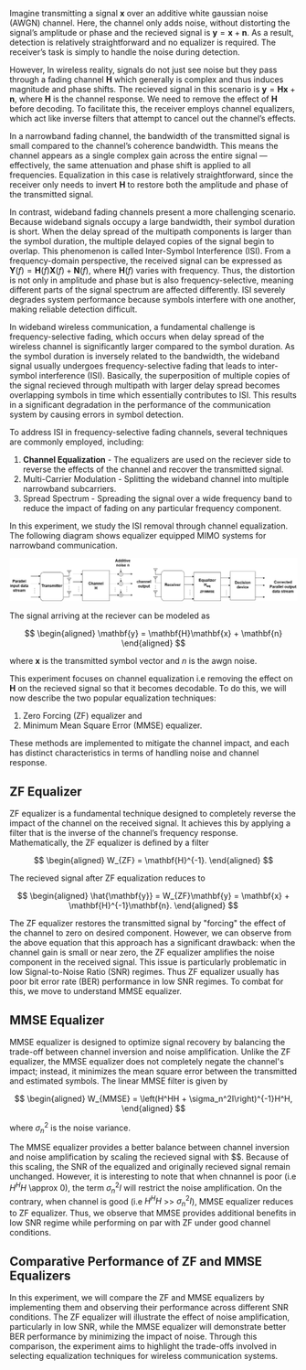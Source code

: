 Imagine transmitting a signal $\mathbf{x}$ over an additive white gaussian noise (AWGN) channel. Here, the channel only adds noise, without distorting the signal’s amplitude or phase and the recieved signal is $\mathbf{y} = \mathbf{x}+\mathbf{n}$. As a result, detection is relatively straightforward and no equalizer is required. The receiver’s task is simply to handle the noise during detection.


However, In wireless reality, signals do not just see noise but they pass through a fading channel $\mathbf{H}$ which generally is complex and thus induces magnitude and phase shifts. The recieved signal in this scenario is  $\mathbf{y} = \mathbf{Hx}+\mathbf{n}$, where $\mathbf{H}$ is the channel response. We need to remove the effect of $\mathbf{H}$ before decoding. To facilitate this, the receiver employs channel equalizers, which act like inverse filters that attempt to cancel out the channel’s effects.

In a narrowband fading channel, the bandwidth of the transmitted signal is small compared to the channel’s coherence bandwidth. This means the channel appears as a single complex gain across the entire signal — effectively, the same attenuation and phase shift is applied to all frequencies. Equalization in this case is relatively straightforward, since the receiver only needs to invert $\mathbf{H}$ to restore both the amplitude and phase of the transmitted signal.

In contrast, wideband fading channels present a more challenging scenario. Because wideband signals occupy a large bandwidth, their symbol duration is short. When the delay spread of the multipath components is larger than the symbol duration, the multiple delayed copies of the signal begin to overlap. This phenomenon is called Inter-Symbol Interference (ISI). From a frequency-domain perspective, the received signal can be expressed as $\mathbf{Y}(f) = \mathbf{H}(f)\mathbf{X}(f) + \mathbf{N}(f)$, where $\mathbf{H}(f)$ varies with frequency. Thus, the distortion is not only in amplitude and phase but is also frequency-selective, meaning different parts of the signal spectrum are affected differently. ISI severely degrades system performance because symbols interfere with one another, making reliable detection difficult.



In wideband wireless communication, a fundamental challenge is frequency-selective fading, which occurs when delay spread of the wireless channel is significantly larger compared to the symbol duration. As the symbol duration is inversely related to the bandwidth, the wideband signal usually undergoes frequency-selective fading that leads to inter-symbol interference (ISI). Basically, the superposition of multiple copies of the signal recieved through multipath with larger delay spread becomes overlapping symbols in time which essentially contributes to ISI. This results in a significant degradation in the performance of the communication system by causing errors in symbol detection.

To address ISI in frequency-selective fading channels, several techniques are commonly employed, including:
  1) **Channel Equalization** - The equalizers are used on the reciever side to reverse the effects of the channel and recover the transmitted signal. 
  2) Multi-Carrier Modulation - Splitting the wideband channel into multiple narrowband subcarriers. 
  3) Spread Spectrum - Spreading the signal over a wide frequency band to reduce the impact of fading on any particular frequency component.

In this experiment, we study the ISI removal through channel equalization. The following diagram shows equalizer equipped MIMO systems for narrowband communication.

<img src=".\images\exp8.png">



The signal arriving at the reciever can be modeled as

$$
\begin{aligned}
  \mathbf{y} = \mathbf{H}\mathbf{x} + \mathbf{n}
\end{aligned}
$$

where $\mathbf{x}$ is the transmitted symbol vector and $n$ is the awgn noise.

This experiment focuses on channel equalization i.e removing the effect on $\mathbf{H}$ on the recieved signal so that it becomes decodable. To do this, we will now describe the two popular equalization techniques: 
  1) Zero Forcing (ZF) equalizer and
  2) Minimum Mean Square Error (MMSE) equalizer.

These methods are implemented to mitigate the channel impact, and each has distinct characteristics in terms of handling noise and channel response.

## ZF Equalizer

ZF equalizer is a fundamental technique designed to completely reverse the impact of the channel on the received signal. It achieves this by applying a filter that is the inverse of the channel’s frequency response. Mathematically, the ZF equalizer is defined by a filter 

$$
\begin{aligned}
     W_{ZF} = \mathbf{H}^{-1}. 
\end{aligned}
$$

The recieved signal after ZF equalization reduces to

$$
\begin{aligned}
  \hat{\mathbf{y}} = W_{ZF}\mathbf{y} = \mathbf{x} + \mathbf{H}^{-1}\mathbf{n}.
\end{aligned}
$$

The ZF equalizer restores the transmitted signal by "forcing" the effect of the channel to zero on desired component. However, we can observe from the above equation that this approach has a significant drawback: when the channel gain is small or near zero, the ZF equalizer amplifies the noise component in the received signal. This issue is particularly problematic in low Signal-to-Noise Ratio (SNR) regimes. Thus ZF equalizer usually has poor bit error rate (BER) performance in low SNR regimes. To combat for this, we move to understand MMSE equalizer.

## MMSE Equalizer

MMSE equalizer is designed to optimize signal recovery by balancing the trade-off between channel inversion and noise amplification. Unlike the ZF equalizer, the MMSE equalizer does not completely negate the channel's impact; instead, it minimizes the mean square error between the transmitted and estimated symbols. The linear MMSE filter is given by

$$
\begin{aligned}
   W_{MMSE} = \left(H^HH + \sigma_n^2I\right)^{-1}H^H,
\end{aligned}
$$

where $\sigma_n^2$ is the noise variance.

The MMSE equalizer provides a better balance between channel inversion and noise amplification by scaling the recieved signal with $$. Because of this scaling, the SNR of the equalized and originally recieved signal remain unchanged. However, it is interesting to note that when chnannel is poor (i.e $H^HH$ \approx 0), the term  $\sigma_n^2I$ will restrict the noise amplification. On the contrary, when channel is good (i.e $H^HH$ >> $\sigma_n^2I$), MMSE equalizer reduces to ZF equalizer. Thus, we observe that MMSE provides additional benefits in low SNR regime while performing on par with ZF under good channel conditions.


## Comparative Performance of ZF and MMSE Equalizers

In this experiment, we will compare the ZF and MMSE equalizers by implementing them and observing their performance across different SNR conditions. The ZF equalizer will illustrate the effect of noise amplification, particularly in low SNR, while the MMSE equalizer will demonstrate better BER performance by minimizing the impact of noise. Through this comparison, the experiment aims to highlight the trade-offs involved in selecting equalization techniques for wireless communication systems.
